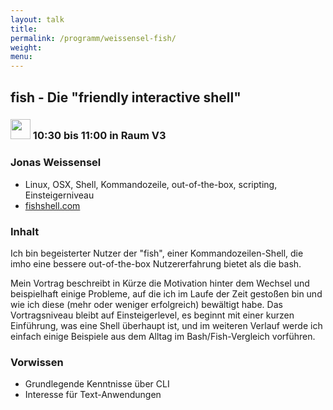 ```yaml
---
layout: talk
title:
permalink: /programm/weissensel-fish/
weight: 
menu:
---
```

## fish&nbsp;-&nbsp;Die&nbsp;"friendly&nbsp;interactive&nbsp;shell"

### <img height = "32" src="../../images/talk.svg"> 10:30 bis 11:00 in Raum V3

### Jonas&nbsp;Weissensel

- Linux, OSX, Shell, Kommandozeile, out-of-the-box, scripting, Einsteigerniveau
- <a href="http://fishshell.com" target="_blank">fishshell.com</a>

### Inhalt

Ich bin begeisterter Nutzer der "fish", einer Kommandozeilen-Shell, die imho eine bessere out-of-the-box Nutzererfahrung bietet als die bash.

Mein Vortrag beschreibt in Kürze die Motivation hinter dem Wechsel und beispielhaft einige Probleme, auf die ich im Laufe der Zeit gestoßen bin und wie ich diese (mehr oder weniger erfolgreich) bewältigt habe.
Das Vortragsniveau bleibt auf Einsteigerlevel, es beginnt mit einer kurzen Einführung, was eine Shell überhaupt ist, und im weiteren Verlauf werde ich einfach einige Beispiele aus dem Alltag im Bash/Fish-Vergleich vorführen.

### Vorwissen

- Grundlegende Kenntnisse über CLI
- Interesse für Text-Anwendungen

